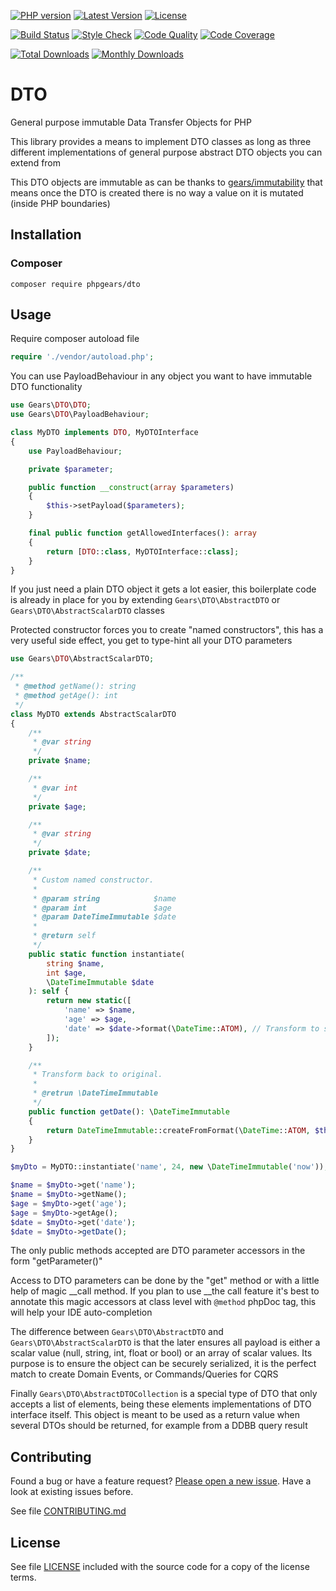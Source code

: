 [![PHP version](https://img.shields.io/badge/PHP-%3E%3D7.1-8892BF.svg?style=flat-square)](http://php.net)
[![Latest Version](https://img.shields.io/packagist/v/phpgears/dto.svg?style=flat-square)](https://packagist.org/packages/phpgears/dto)
[![License](https://img.shields.io/github/license/phpgears/dto.svg?style=flat-square)](https://github.com/phpgears/dto/blob/master/LICENSE)

[![Build Status](https://img.shields.io/travis/phpgears/dto.svg?style=flat-square)](https://travis-ci.org/phpgears/dto)
[![Style Check](https://styleci.io/repos/148840961/shield)](https://styleci.io/repos/148840961)
[![Code Quality](https://img.shields.io/scrutinizer/g/phpgears/dto.svg?style=flat-square)](https://scrutinizer-ci.com/g/phpgears/dto)
[![Code Coverage](https://img.shields.io/coveralls/phpgears/dto.svg?style=flat-square)](https://coveralls.io/github/phpgears/dto)

[![Total Downloads](https://img.shields.io/packagist/dt/phpgears/dto.svg?style=flat-square)](https://packagist.org/packages/phpgears/dto/stats)
[![Monthly Downloads](https://img.shields.io/packagist/dm/phpgears/dto.svg?style=flat-square)](https://packagist.org/packages/phpgears/dto/stats)

# DTO

General purpose immutable Data Transfer Objects for PHP

This library provides a means to implement DTO classes as long as three different implementations of general purpose abstract DTO objects you can extend from

This DTO objects are immutable as can be thanks to [gears/immutability](https://github.com/phpgears/immutability) that means once the DTO is created there is no way a value on it is mutated (inside PHP boundaries)

## Installation

### Composer

```
composer require phpgears/dto
```

## Usage

Require composer autoload file

```php
require './vendor/autoload.php';
```

You can use PayloadBehaviour in any object you want to have immutable DTO functionality

```php
use Gears\DTO\DTO;
use Gears\DTO\PayloadBehaviour;

class MyDTO implements DTO, MyDTOInterface
{
    use PayloadBehaviour;

    private $parameter;

    public function __construct(array $parameters)
    {
        $this->setPayload($parameters);
    }

    final public function getAllowedInterfaces(): array
    {
        return [DTO::class, MyDTOInterface::class];
    }
}
```

If you just need a plain DTO object it gets a lot easier, this boilerplate code is already in place for you by extending `Gears\DTO\AbstractDTO` or `Gears\DTO\AbstractScalarDTO` classes

Protected constructor forces you to create "named constructors", this has a very useful side effect, you get to type-hint all your DTO parameters

```php
use Gears\DTO\AbstractScalarDTO;

/**
 * @method getName(): string
 * @method getAge(): int
 */
class MyDTO extends AbstractScalarDTO
{
    /** 
     * @var string 
     */
    private $name;

    /**
     * @var int
     */
    private $age;

    /**
     * @var string 
     */
    private $date;

    /**
     * Custom named constructor.
     *
     * @param string            $name
     * @param int               $age
     * @param DateTimeImmutable $date
     * 
     * @return self
     */
    public static function instantiate(
        string $name,
        int $age,
        \DateTimeImmutable $date
    ): self {
        return new static([
            'name' => $name,
            'age' => $age,
            'date' => $date->format(\DateTime::ATOM), // Transform to scalar
        ]);
    }

    /**
     * Transform back to original.
     * 
     * @retrun \DateTimeImmutable
     */
    public function getDate(): \DateTimeImmutable
    {
        return DateTimeImmutable::createFromFormat(\DateTime::ATOM, $this->date);
    }
}

$myDto = MyDTO::instantiate('name', 24, new \DateTimeImmutable('now'));

$name = $myDto->get('name');
$name = $myDto->getName();
$age = $myDto->get('age');
$age = $myDto->getAge();
$date = $myDto->get('date');
$date = $myDto->getDate();
```

The only public methods accepted are DTO parameter accessors in the form "getParameter()"

Access to DTO parameters can be done by the "get" method or with a little help of magic __call method. If you plan to use __the call feature it's best to annotate this magic accessors at class level with `@method` phpDoc tag, this will help your IDE auto-completion

The difference between `Gears\DTO\AbstractDTO` and `Gears\DTO\AbstractScalarDTO` is that the later ensures all payload is either a scalar value (null, string, int, float or bool) or an array of scalar values. Its purpose is to ensure the object can be securely serialized, it is the perfect match to create Domain Events, or Commands/Queries for CQRS

Finally `Gears\DTO\AbstractDTOCollection` is a special type of DTO that only accepts a list of elements, being these elements implementations of DTO interface itself. This object is meant to be used as a return value when several DTOs should be returned, for example from a DDBB query result

## Contributing

Found a bug or have a feature request? [Please open a new issue](https://github.com/phpgears/dto/issues). Have a look at existing issues before.

See file [CONTRIBUTING.md](https://github.com/phpgears/dto/blob/master/CONTRIBUTING.md)

## License

See file [LICENSE](https://github.com/phpgears/dto/blob/master/LICENSE) included with the source code for a copy of the license terms.
